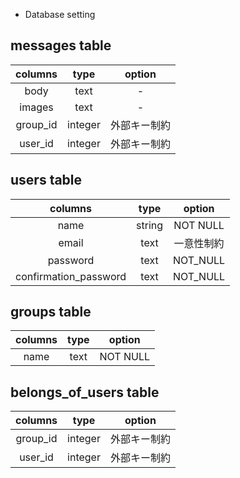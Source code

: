 
* Database setting
## messages table
|columns|type|option|
|:-:|:-:|:-:|
|body|text|-|
|images|text|-|
|group_id|integer|外部キー制約|
|user_id|integer|外部キー制約|

## users table
|columns|type|option|
|:-:|:-:|:-:|
|name|string|NOT NULL|
|email|text|一意性制約|
|password|text|NOT_NULL|
|confirmation_password|text|NOT_NULL|


## groups table
|columns|type|option|
|:-:|:-:|:-:|
|name|text|NOT NULL|


## belongs_of_users table
|columns|type|option|
|:-:|:-:|:-:|
|group_id|integer|外部キー制約|
|user_id|integer|外部キー制約|


